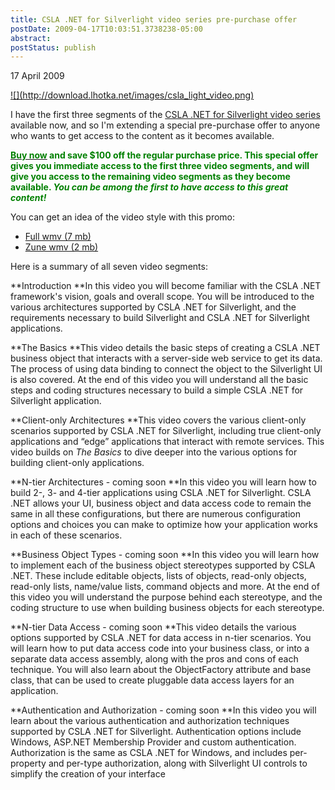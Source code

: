 ```yaml
---
title: CSLA .NET for Silverlight video series pre-purchase offer
postDate: 2009-04-17T10:03:51.3738238-05:00
abstract: 
postStatus: publish
---
```

17 April 2009

[!\[\](http://download.lhotka.net/images/csla_light_video.png)](http://tinyurl.com/slvid01)

I have the first three segments of the [CSLA .NET for Silverlight video series](http://store.lhotka.net/desktopmodules/catalookstore/ProductDetails.aspx?ProductID=6) available now, and so I'm extending a special pre-purchase offer to anyone who wants to get access to the content as it becomes available.

[<font color="#008000"><strong>Buy now</strong></font>](http://tinyurl.com/slvid01)<font color="#008000"><strong> and save $100 off the regular purchase price. This special offer gives you immediate access to the first three video segments, and will give you access to the remaining video segments as they become available. <em>You can be among the first to have access to this great content!</em></strong></font>

You can get an idea of the video style with this promo:

- [Full wmv (7 mb)](http://www.lhotka.net/files/cslalight/SL0100-Promo.wmv)
- [Zune wmv (2 mb)](http://www.lhotka.net/files/cslalight/SL0100-Promo-zune.wmv)


Here is a summary of all seven video segments:

**Introduction
**In this video you will become familiar with the CSLA .NET framework's vision, goals and overall scope. You will be introduced to the various architectures supported by CSLA .NET for Silverlight, and the requirements necessary to build Silverlight and CSLA .NET for Silverlight applications.

**The Basics
**This video details the basic steps of creating a CSLA .NET business object that interacts with a server-side web service to get its data. The process of using data binding to connect the object to the Silverlight UI is also covered. At the end of this video you will understand all the basic steps and coding structures necessary to build a simple CSLA .NET for Silverlight application.

**Client-only Architectures
**This video covers the various client-only scenarios supported by CSLA .NET for Silverlight, including true client-only applications and “edge” applications that interact with remote services. This video builds on *The Basics* to dive deeper into the various options for building client-only applications.

**N-tier Architectures - coming soon
**In this video you will learn how to build 2-, 3- and 4-tier applications using CSLA .NET for Silverlight. CSLA .NET allows your UI, business object and data access code to remain the same in all these configurations, but there are numerous configuration options and choices you can make to optimize how your application works in each of these scenarios.

**Business Object Types - coming soon
**In this video you will learn how to implement each of the business object stereotypes supported by CSLA .NET. These include editable objects, lists of objects, read-only objects, read-only lists, name/value lists, command objects and more. At the end of this video you will understand the purpose behind each stereotype, and the coding structure to use when building business objects for each stereotype.

**N-tier Data Access - coming soon
**This video details the various options supported by CSLA .NET for data access in n-tier scenarios. You will learn how to put data access code into your business class, or into a separate data access assembly, along with the pros and cons of each technique. You will also learn about the ObjectFactory attribute and base class, that can be used to create pluggable data access layers for an application.

**Authentication and Authorization - coming soon
**In this video you will learn about the various authentication and authorization techniques supported by CSLA .NET for Silverlight. Authentication options include Windows, ASP.NET Membership Provider and custom authentication. Authorization is the same as CSLA .NET for Windows, and includes per-property and per-type authorization, along with Silverlight UI controls to simplify the creation of your interface
